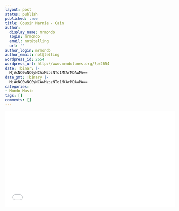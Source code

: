 ```yaml
---
layout: post
status: publish
published: true
title: Cousin Marnie - Cain
author:
  display_name: mrmondo
  login: mrmondo
  email: not@telling
  url: ''
author_login: mrmondo
author_email: not@telling
wordpress_id: 2654
wordpress_url: http://www.mondotunes.org/?p=2654
date: !binary |-
  MjAxNC0wNC0yNCAxMzozNTo1MCArMDAwMA==
date_gmt: !binary |-
  MjAxNC0wNC0yNCAwMzozNTo1MCArMDAwMA==
categories:
- Mondo Music
tags: []
comments: []
---
```

<iframe width="560" height="315" src="//www.youtube.com/embed/KDIShBsd7HI" frameborder="0"> </iframe>
